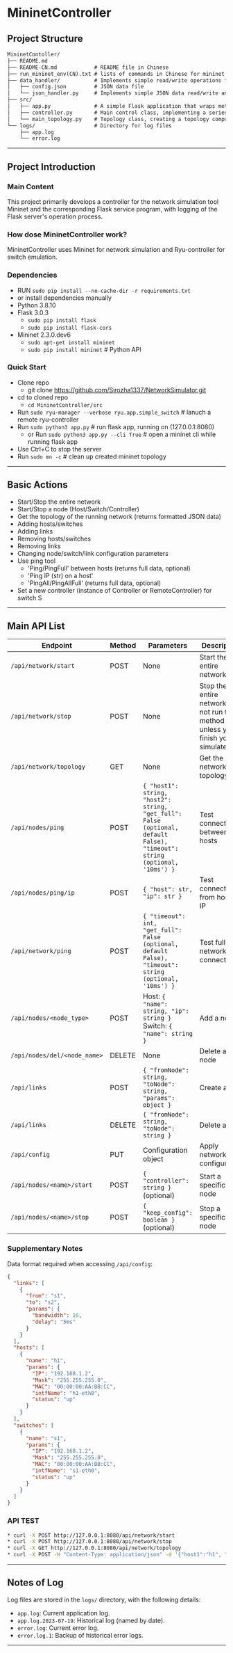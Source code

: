 # MininetController

## Project Structure
```markdown
MininetContoller/
├── README.md
├── README-CN.md            # README file in Chinese
├── run_mininet_env(CN).txt # lists of commands in Chinese for mininet controll
├── data_handler/           # Implements simple read/write operations for JSON data files
│   ├── config.json         # JSON data file
│   └── json_handler.py     # Implements simple JSON data read/write and sending to a specified IP
├── src/
│   ├── app.py              # A simple Flask application that wraps methods from controller.py into HTTP requests for frontend access
│   ├── controller.py       # Main control class, implementing a series of Mininet controls and access logic, encapsulating common methods from Mininet's net class
│   └── main_topology.py    # Topology class, creating a topology composed of Hosts, Switches, Controllers, and Links, and returning the corresponding Mininet net object
└── logs/                   # Directory for log files
    ├── app.log
    └── error.log
```

---

## Project Introduction

### Main Content
This project primarily develops a controller for the network simulation tool Mininet and the corresponding Flask service program, with logging of the Flask server's operation process.

### How dose MininetController work?
MininetController uses Mininet for network simulation and Ryu-controller for switch emulation.

### Dependencies
* RUN `sudo pip install --no-cache-dir -r requirements.txt`
* or install dependencies manually
* Python 3.8.10
* Flask 3.0.3
  * `sudo pip install flask`
  * `sudo pip install flask-cors`
* Mininet 2.3.0.dev6
  * `sudo apt-get install mininet`
  * `sudo pip install mininet`                            # Python API


### Quick Start
* Clone repo
  * git clone https://github.com/Sirozha1337/NetworkSimulator.git
* cd to cloned repo
  * `cd MininetController/src`
* Run `sudo ryu-manager --verbose ryu.app.simple_switch`   # lanuch a remote ryu-controller
* Run `sudo python3 app.py`                                # run flask app, running on (127.0.0.1:8080)
  * or Run `sudo python3 app.py --cli True`                # open a mininet cli while running flask app
* Use Ctrl+C to stop the server
* Run `sudo mn -c`                                         # clean up created mininet topology

---

## Basic Actions
* Start/Stop the entire network
* Start/Stop a node (Host/Switch/Controller)
* Get the topology of the running network (returns formatted JSON data)
* Adding hosts/switches
* Adding links
* Removing hosts/switches
* Removing links
* Changing node/switch/link configuration parameters
* Use ping tool
  * 'Ping/PingFull' between hosts (returns full data, optional)
  * 'Ping IP (str) on a host'
  * 'PingAll/PingAllFull' (returns full data, optional)
* Set a new controller (instance of Controller or RemoteController) for switch S

---

## Main API List

| Endpoint | Method | Parameters | Description |
| ---- | ---- | ---- | ---- |
| `/api/network/start` | POST | None | Start the entire network |
| `/api/network/stop` | POST | None | Stop the entire network,Do not run the method unless you finish your simulate |
| `/api/network/topology` | GET | None | Get the network topology |
| `/api/nodes/ping` | POST | `{ "host1": string, "host2": string, "get_full": False (optional, default False), "timeout": string (optional, '10ms') }` | Test connectivity between hosts |
| `/api/nodes/ping/ip` | POST | `{ "host": str, "ip": str }` | Test connectivity from host to IP |
| `/api/network/ping` | POST | `{ "timeout": int, "get_full": False (optional, default False), "timeout": string (optional, '10ms') }` | Test full network connectivity |
| `/api/nodes/<node_type>` | POST | Host: `{ "name": string, "ip": string }`<br>Switch: `{ "name": string }` | Add a node |
| `/api/nodes/del/<node_name>` | DELETE | None | Delete a node |
| `/api/links` | POST | `{ "fromNode": string, "toNode": string, "params": object }` | Create a link |
| `/api/links` | DELETE | `{ "fromNode": string, "toNode": string }` | Delete a link |
| `/api/config` | PUT | Configuration object | Apply network configuration |
| `/api/nodes/<name>/start` | POST | `{ "controller": string }` (optional) | Start a specific node |
| `/api/nodes/<name>/stop` | POST | `{ "keep_config": boolean }` (optional) | Stop a specific node |

### Supplementary Notes
Data format required when accessing `/api/config`:
```json
{
  "links": [
    {
      "from": "s1",
      "to": "s2",
      "params": {
        "bandwidth": 10,
        "delay": "5ms"
      }
    }
  ],
  "hosts": [
    {
      "name": "h1",
      "params": {
        "IP": "192.168.1.2",
        "Mask": "255.255.255.0",
        "MAC": "00:00:00:AA:BB:CC",
        "intfName": "h1-eth0",
        "status": "up"
      }
    }
  ],
  "switches": [
    {
      "name": "s1",
      "params": {
        "IP": "192.168.1.2",
        "Mask": "255.255.255.0",
        "MAC": "00:00:00:AA:BB:CC",
        "intfName": "s1-eth0",
        "status": "up"
      }
    }
  ]
}
```
### API TEST
```bash
* curl -X POST http://127.0.0.1:8080/api/network/start
* curl -X POST http://127.0.0.1:8080/api/network/stop
* curl -X GET http://127.0.0.1:8080/api/network/topology
* curl -X POST -H "Content-Type: application/json" -d '{"host1":"h1", "host2":"h8"}' http://localhost:8080/api/nodes/ping
```
---

## Notes of Log
Log files are stored in the `logs/` directory, with the following details:
- `app.log`: Current application log.
- `app.log.2023-07-19`: Historical log (named by date).
- `error.log`: Current error log.
- `error.log.1`: Backup of historical error logs.

---

